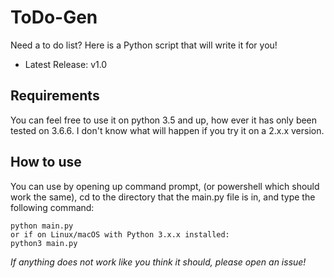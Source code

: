 # ToDo-Gen
Need a to do list?  Here is a Python script that will write it for you!  

* Latest Release: v1.0  

## Requirements  
You can feel free to use it on python 3.5 and up, how ever it has only been tested on 3.6.6.  I don't know what will happen if you try it on a 2.x.x version.  

## How to use
You can use by opening up command prompt, (or powershell which should work the same), cd to the directory that the main.py file is in, and type the following command:
```
python main.py
or if on Linux/macOS with Python 3.x.x installed:
python3 main.py
```

*If anything does not work like you think it should, please open an issue!*  
